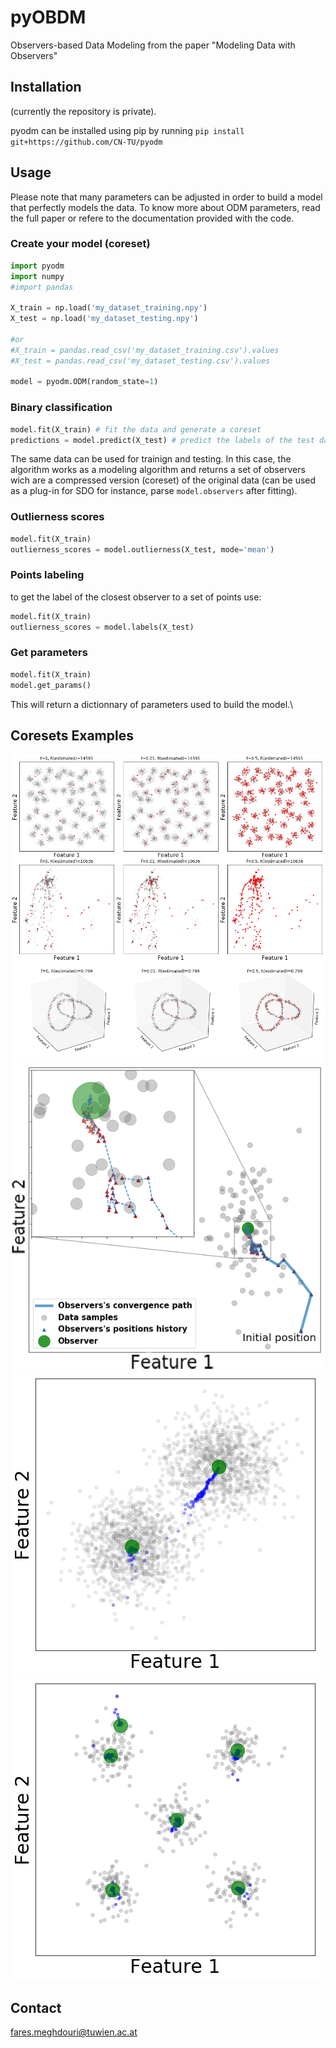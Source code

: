 # pyOBDM
Observers-based Data Modeling from the paper "Modeling Data with Observers"

## Installation
(currently the repository is private).

pyodm can be installed using pip by running
```pip install git+https://github.com/CN-TU/pyodm```

## Usage
Please note that many parameters can be adjusted in order to build a model that perfectly models the data. To know more about ODM parameters, read the full paper or refere to the documentation provided with the code.

### Create your model (coreset)
```python
import pyodm
import numpy
#import pandas

X_train = np.load('my_dataset_training.npy')
X_test = np.load('my_dataset_testing.npy')

#or
#X_train = pandas.read_csv('my_dataset_training.csv').values
#X_test = pandas.read_csv('my_dataset_testing.csv').values

model = pyodm.ODM(random_state=1)
```

### Binary classification
```python
model.fit(X_train) # fit the data and generate a coreset
predictions = model.predict(X_test) # predict the labels of the test data absed on the outlierness score
```
The same data can be used for trainign and testing. In this case, the algorithm works as a modeling algorithm and returns a set of observers wich are a compressed version (coreset) of the original data (can be used as a plug-in for SDO for instance, parse `model.observers` after fitting).


### Outlierness scores
```python
model.fit(X_train)
outlierness_scores = model.outlierness(X_test, mode='mean')
```

### Points labeling

to get the label of the closest observer to a set of points use:
```python
model.fit(X_train)
outlierness_scores = model.labels(X_test)
```

### Get parameters
```python
model.fit(X_train)
model.get_params()
```

This will return a dictionnary of parameters used to build the model.\

## Coresets Examples

![Three datasets in which data-points are represented in gray and the ODM model in red each with different configuration.](/experiements/arti.png)
![Convergence path of an observer.](/experiements/track0.png)
![Two clusters datasets with two observers.](/experiements/track1.png)
![Five clusters datasets with six observers.](/experiements/track2.png)

## Contact
fares.meghdouri@tuwien.ac.at